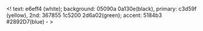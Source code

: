 <! text: e6eff4 (white); background: 05090a 0a130e(black), primary: c3d59f (yellow), 2nd: 367855 1c5200 2d6a02(green); accent: 5184b3 #2892D7(blue) - >
